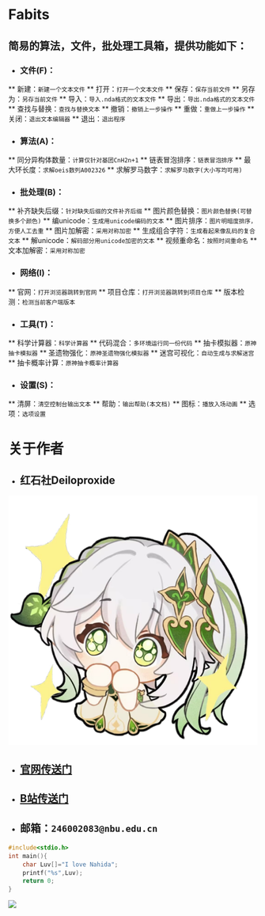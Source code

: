 # Fabits
## 简易的算法，文件，批处理工具箱，提供功能如下：
* ### 文件(F)：
** 新建：`新建一个文本文件`
** 打开：`打开一个文本文件`
** 保存：`保存当前文件`
** 另存为：`另存当前文件`
** 导入：`导入.nda格式的文本文件`
** 导出：`导出.nda格式的文本文件`
** 查找与替换：`查找与替换文本`
** 撤销：`撤销上一步操作`
** 重做：`重做上一步操作`
** 关闭：`退出文本编辑器`
** 退出：`退出程序`

* ### 算法(A)：
** 同分异构体数量：`计算仅针对基团CnH2n+1`
** 链表冒泡排序：`链表冒泡排序`
** 最大环长度：`求解oeis数列A002326`
** 求解罗马数字：`求解罗马数字(大小写均可用)`

* ### 批处理(B)：
** 补齐缺失后缀：`针对缺失后缀的文件补齐后缀`
** 图片颜色替换：`图片颜色替换(可替换多个颜色)`
** 编unicode：`生成用unicode编码的文本`
** 图片排序：`图片明暗度排序，方便人工去重`
** 图片加解密：`采用对称加密`
** 生成组合字符：`生成看起来像乱码的复合文本`
** 解unicode：`解码部分用unicode加密的文本`
** 视频重命名：`按照时间重命名`
** 文本加解密：`采用对称加密`

* ### 网络(I)：
** 官网：`打开浏览器跳转到官网`
** 项目仓库：`打开浏览器跳转到项目仓库`
** 版本检测：`检测当前客户端版本`

* ### 工具(T)：
** 科学计算器：`科学计算器`
** 代码混合：`多环境运行同一份代码`
** 抽卡模拟器：`原神抽卡模拟器`
** 圣遗物强化：`原神圣遗物强化模拟器`
** 迷宫可视化：`自动生成与求解迷宫`
** 抽卡概率计算：`原神抽卡概率计算器`

* ### 设置(S)：
** 清屏：`清空控制台输出文本`
** 帮助：`输出帮助(本文档)`
** 图标：`播放入场动画`
** 选项：`选项设置`

# 关于作者
* ## 红石社Deiloproxide
![](https://github.com/Deiloproxide/Fabits/blob/main/Na.png?raw=true)
* ## [官网传送门](https://nahida520.love)
* ## [B站传送门](https://space.bilibili.com/500203556)
* ## 邮箱：`246002083@nbu.edu.cn`
```cpp
#include<stdio.h>
int main(){
	char Luv[]="I love Nahida";
	printf("%s",Luv);
	return 0;
}
```
![](https://latex.codecogs.com/svg.latex?\int&space;Nahida=N\frac{a^{2}}{2}hi+C)